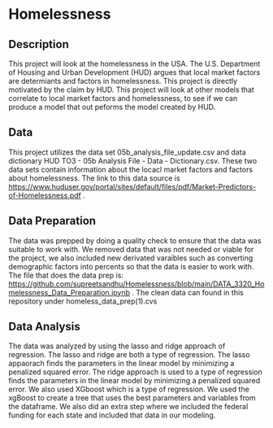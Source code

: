 # Homelessness

## Description
This project will look at the homelessness in the USA. The U.S. Department of Housing and Urban Development (HUD) argues that local market factors are determiants and factors in homelessness. This project is directly motivated by the claim by HUD. This project will look at other models that correlate to local market factors and homelessness, to see if we can produce a model that out peforms the model created by HUD.

## Data
This project utilizes the data set 05b_analysis_file_update.csv and data dictionary HUD TO3 - 05b Analysis File - Data - Dictionary.csv. These two data sets contain information about the locacl market factors and factors about homelessness. The link to this data source is https://www.huduser.gov/portal/sites/default/files/pdf/Market-Predictors-of-Homelessness.pdf .

## Data Preparation
The data was prepped by  doing a quality check to ensure that the data was suitable to work with. We removed data that was not needed or viable for the project, we also included new derivated varaibles such as converting demographic factors into percents so that the data is easier to work with. The file that does the data prep is: https://github.com/supreetsandhu/Homelessness/blob/main/DATA_3320_Homelessness_Data_Preparation.ipynb . The clean data can found in this repository under homeless_data_prep(1).cvs

## Data Analysis
The data was analyzed by using the lasso and ridge approach of regression.  The lasso and ridge are both a type of regression. The lasso appaorach finds the parameters in the linear model by minimizing a penalized squared error. The ridge approach is used to a type of regression finds the parameters in the linear model by minimizing a penalized squared error. We also used XGboost which is a type of regression. We used the xgBoost to create a tree that uses the best parameters and variables from the dataframe. We also did an extra step where we included the federal funding for each state and included that data in our modeling.
